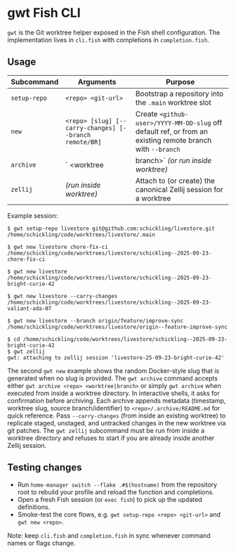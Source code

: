 # gwt Fish CLI

`gwt` is the Git worktree helper exposed in the Fish shell configuration. The implementation lives in `cli.fish` with completions in `completion.fish`.

## Usage

| Subcommand   | Arguments                                              | Purpose                                                     |
|--------------|--------------------------------------------------------|-------------------------------------------------------------|
| `setup-repo` | `<repo> <git-url>`                                     | Bootstrap a repository into the `.main` worktree slot       |
| `new`        | `<repo> [slug] [--carry-changes] [--branch remote/BR]` | Create `<github-user>/YYYY-MM-DD-slug` off default ref, or from an existing remote branch with `--branch` |
| `archive`    | `<repo> <worktree|branch>` *(or run inside worktree)*  | Move a worktree under `.archive` and prune related metadata (prompts for confirmation in interactive shells) |
| `zellij`     | *(run inside worktree)*                                | Attach to (or create) the canonical Zellij session for a worktree |

Example session:

```fish
$ gwt setup-repo livestore git@github.com:schickling/livestore.git
/home/schickling/code/worktrees/livestore/.main

$ gwt new livestore chore-fix-ci
/home/schickling/code/worktrees/livestore/schickling--2025-09-23-chore-fix-ci

$ gwt new livestore
/home/schickling/code/worktrees/livestore/schickling--2025-09-23-bright-curie-42

$ gwt new livestore --carry-changes
/home/schickling/code/worktrees/livestore/schickling--2025-09-23-valiant-ada-07

$ gwt new livestore --branch origin/feature/improve-sync
/home/schickling/code/worktrees/livestore/origin--feature-improve-sync

$ cd /home/schickling/code/worktrees/livestore/schickling--2025-09-23-bright-curie-42
$ gwt zellij
gwt: attaching to zellij session 'livestore-25-09-23-bright-curie-42'
```

The second `gwt new` example shows the random Docker-style slug that is generated when no slug is provided.
The `gwt archive` command accepts either `gwt archive <repo> <worktree|branch>` or simply `gwt archive` when executed from inside a worktree directory. In interactive shells, it asks for confirmation before archiving. Each archive appends metadata (timestamp, worktree slug, source branch/identifier) to `<repo>/.archive/README.md` for quick reference.
Pass `--carry-changes` (from inside an existing worktree) to replicate staged, unstaged, and untracked changes in the new worktree via git patches.
The `gwt zellij` subcommand must be run from inside a worktree directory and refuses to start if you are already inside another Zellij session.

## Testing changes
- Run `home-manager switch --flake .#$(hostname)` from the repository root to rebuild your profile and reload the function and completions.
- Open a fresh Fish session (or `exec fish`) to pick up the updated definitions.
- Smoke-test the core flows, e.g. `gwt setup-repo <repo> <git-url>` and `gwt new <repo>`.

Note: keep `cli.fish` and `completion.fish` in sync whenever command names or flags change.
